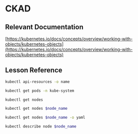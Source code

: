 # CKAD

## Relevant Documentation


[https://kubernetes.io/docs/concepts/overview/working-with-objects/kubernetes-objects](https://kubernetes.io/docs/concepts/overview/working-with-objects/kubernetes-objects)

## Lesson Reference

```bash
kubectl api-resources -o name

kubectl get pods -n kube-system

kubectl get nodes

kubectl get nodes $node_name

kubectl get nodes $node_name -o yaml

kubectl describe node $node_name
```
